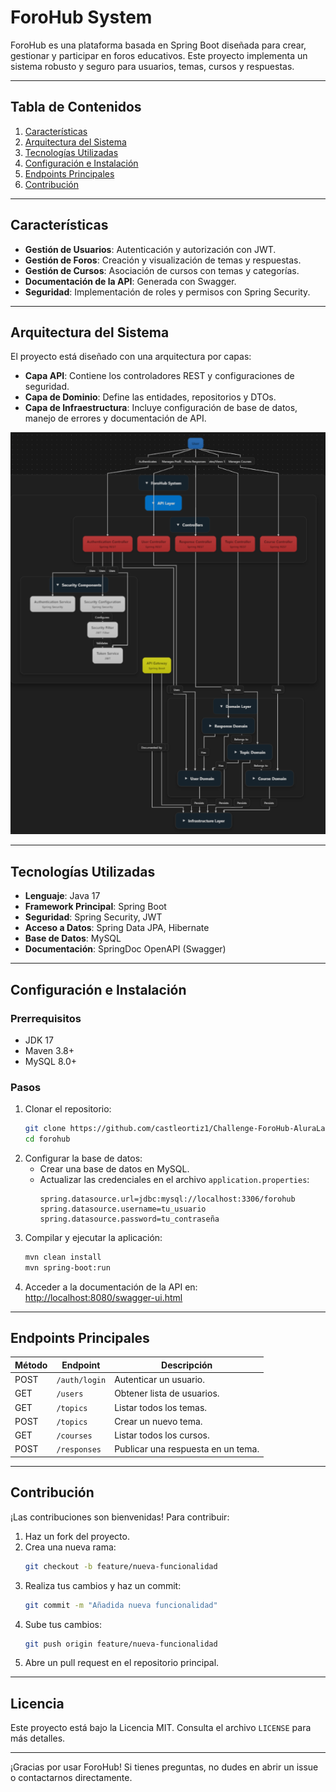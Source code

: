 # ForoHub System

ForoHub es una plataforma basada en Spring Boot diseñada para crear, gestionar y participar en foros educativos. Este proyecto implementa un sistema robusto y seguro para usuarios, temas, cursos y respuestas.

---

## **Tabla de Contenidos**
1. [Características](#características)
2. [Arquitectura del Sistema](#arquitectura-del-sistema)
3. [Tecnologías Utilizadas](#tecnologías-utilizadas)
4. [Configuración e Instalación](#configuración-e-instalación)
5. [Endpoints Principales](#endpoints-principales)
6. [Contribución](#contribución)

---

## **Características**
- **Gestión de Usuarios**: Autenticación y autorización con JWT.
- **Gestión de Foros**: Creación y visualización de temas y respuestas.
- **Gestión de Cursos**: Asociación de cursos con temas y categorías.
- **Documentación de la API**: Generada con Swagger.
- **Seguridad**: Implementación de roles y permisos con Spring Security.

---

## **Arquitectura del Sistema**
El proyecto está diseñado con una arquitectura por capas:
- **Capa API**: Contiene los controladores REST y configuraciones de seguridad.
- **Capa de Dominio**: Define las entidades, repositorios y DTOs.
- **Capa de Infraestructura**: Incluye configuración de base de datos, manejo de errores y documentación de API.

![Diagrama de Arquitectura](path/to/architecture-diagram.png)

---

## **Tecnologías Utilizadas**
- **Lenguaje**: Java 17
- **Framework Principal**: Spring Boot
- **Seguridad**: Spring Security, JWT
- **Acceso a Datos**: Spring Data JPA, Hibernate
- **Base de Datos**: MySQL
- **Documentación**: SpringDoc OpenAPI (Swagger)

---

## **Configuración e Instalación**

### **Prerrequisitos**
- JDK 17
- Maven 3.8+
- MySQL 8.0+

### **Pasos**
1. Clonar el repositorio:
   ```bash
   git clone https://github.com/castleortiz1/Challenge-ForoHub-AluraLatam
   cd forohub
   ```
2. Configurar la base de datos:
   - Crear una base de datos en MySQL.
   - Actualizar las credenciales en el archivo `application.properties`:
     ```properties
     spring.datasource.url=jdbc:mysql://localhost:3306/forohub
     spring.datasource.username=tu_usuario
     spring.datasource.password=tu_contraseña
     ```
3. Compilar y ejecutar la aplicación:
   ```bash
   mvn clean install
   mvn spring-boot:run
   ```
4. Acceder a la documentación de la API en:
   [http://localhost:8080/swagger-ui.html](http://localhost:8080/swagger-ui.html)

---

## **Endpoints Principales**

| Método | Endpoint                  | Descripción                            |
|--------|---------------------------|----------------------------------------|
| POST   | `/auth/login`             | Autenticar un usuario.                 |
| GET    | `/users`                  | Obtener lista de usuarios.             |
| GET    | `/topics`                 | Listar todos los temas.                |
| POST   | `/topics`                 | Crear un nuevo tema.                   |
| GET    | `/courses`                | Listar todos los cursos.               |
| POST   | `/responses`              | Publicar una respuesta en un tema.     |

---

## **Contribución**
¡Las contribuciones son bienvenidas! Para contribuir:
1. Haz un fork del proyecto.
2. Crea una nueva rama:
   ```bash
   git checkout -b feature/nueva-funcionalidad
   ```
3. Realiza tus cambios y haz un commit:
   ```bash
   git commit -m "Añadida nueva funcionalidad"
   ```
4. Sube tus cambios:
   ```bash
   git push origin feature/nueva-funcionalidad
   ```
5. Abre un pull request en el repositorio principal.

---

## **Licencia**
Este proyecto está bajo la Licencia MIT. Consulta el archivo `LICENSE` para más detalles.

---

¡Gracias por usar ForoHub! Si tienes preguntas, no dudes en abrir un issue o contactarnos directamente.

